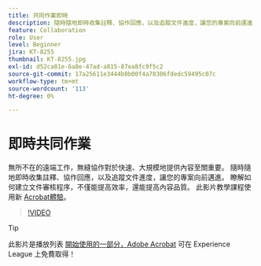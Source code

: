 ```yaml
---
title: 共同作業即時
description: 隨時隨地即時收集註釋、協作回應，以及追蹤文件進度，讓您的專案向前邁進
feature: Collaboration
role: User
level: Beginner
jira: KT-8255
thumbnail: KT-8255.jpg
exl-id: d52ca81e-6a8e-47ad-a815-87ea8fc9f5c2
source-git-commit: 17a25611e3444b0b00f4a78306fdedc59495c07c
workflow-type: tm+mt
source-wordcount: '113'
ht-degree: 0%

---
```


# 即時共同作業

無所不在的遠端工作，無縫協作對於快速、大規模地提供內容至關重要。 隨時隨地即時收集註釋、協作回應，以及追蹤文件進度，讓您的專案向前邁進。 瞭解如何建立文件審核程序，不僅能提高效率，還能提高內容品質。 此影片教學課程使用新 [Acrobat體驗](new-workspace.md)。

>[!VIDEO](https://video.tv.adobe.com/v/337500?quality=12&learn=on&hidetitle=true)

>[!TIP]
>
>此影片是播放列表 [開始使用的一部分，Adobe Acrobat](https://experienceleague.adobe.com/en/playlists/acrobat-get-started-business-users) 可在 Experience League 上免費取得！
